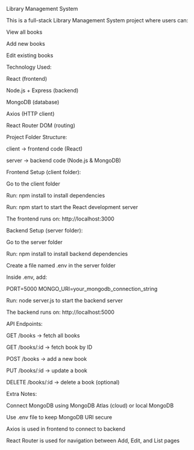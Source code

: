 Library Management System

This is a full-stack Library Management System project where users can:

View all books

Add new books

Edit existing books

Technology Used:

React (frontend)

Node.js + Express (backend)

MongoDB (database)

Axios (HTTP client)

React Router DOM (routing)

Project Folder Structure:

client → frontend code (React)

server → backend code (Node.js & MongoDB)

Frontend Setup (client folder):

Go to the client folder

Run: npm install to install dependencies

Run: npm start to start the React development server

The frontend runs on: http://localhost:3000

Backend Setup (server folder):

Go to the server folder

Run: npm install to install backend dependencies

Create a file named .env in the server folder

Inside .env, add:

PORT=5000
MONGO_URI=your_mongodb_connection_string

Run: node server.js to start the backend server

The backend runs on: http://localhost:5000

API Endpoints:

GET /books → fetch all books

GET /books/:id → fetch book by ID

POST /books → add a new book

PUT /books/:id → update a book

DELETE /books/:id → delete a book (optional)

Extra Notes:

Connect MongoDB using MongoDB Atlas (cloud) or local MongoDB

Use .env file to keep MongoDB URI secure

Axios is used in frontend to connect to backend

React Router is used for navigation between Add, Edit, and List pages

